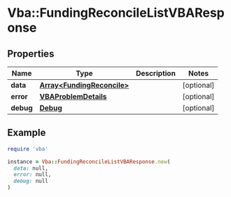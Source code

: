 # Vba::FundingReconcileListVBAResponse

## Properties

| Name | Type | Description | Notes |
| ---- | ---- | ----------- | ----- |
| **data** | [**Array&lt;FundingReconcile&gt;**](FundingReconcile.md) |  | [optional] |
| **error** | [**VBAProblemDetails**](VBAProblemDetails.md) |  | [optional] |
| **debug** | [**Debug**](Debug.md) |  | [optional] |

## Example

```ruby
require 'vba'

instance = Vba::FundingReconcileListVBAResponse.new(
  data: null,
  error: null,
  debug: null
)
```

